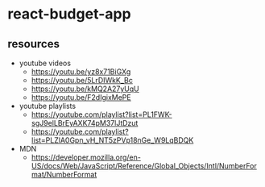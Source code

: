 # react-budget-app

## resources

- youtube videos
  - https://youtu.be/yz8x71BiGXg
  - https://youtu.be/5LrDIWkK_Bc
  - https://youtu.be/kMQ2A27yUqU
  - https://youtu.be/F2dIgixMePE
- youtube playlists
  - https://youtube.com/playlist?list=PL1FWK-sgJ9elLBrEyAXK74pM37lJtDzut
  - https://youtube.com/playlist?list=PLZlA0Gpn_vH_NT5zPVp18nGe_W9LqBDQK
- MDN
  - https://developer.mozilla.org/en-US/docs/Web/JavaScript/Reference/Global_Objects/Intl/NumberFormat/NumberFormat
  <!-- - github
  - https://github.com/ourworldincode/currency -->
